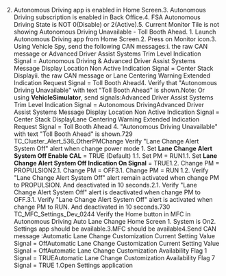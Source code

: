 2. Autonomous Driving app is enabled in Home Screen.3. Autonomous Driving subscription is enabled in Back Office.4. FSA Autonomous Driving State is NOT 0(Disable) or 2(Active).5. Current Monitor Tile is not showing Autonomous Driving Unavailable - Toll Booth Ahead. 1. Launch Autonomous Driving app from Home Screen.2. Press on Monitor icon.3. Using Vehicle Spy, send the following CAN messages:i. the raw CAN message or Advanced Driver Assist Systems Trim Level Indication Signal = Autonomous Driving & Advanced Driver Assist Systems Message Display Location Non Active Indication Signal = Center Stack Displayii. the raw CAN message or Lane Centering Warning Extended Indication Request Signal = Toll Booth Ahead4. Verify that "Autonomous Driving Unavailable" with text "Toll Booth Ahead" is shown.Note: Or using **VehicleSimulator**, send signals:Advanced Driver Assist Systems Trim Level Indication Signal = Autonomous DrivingAdvanced Driver Assist Systems Message Display Location Non Active Indication Signal = Center Stack DisplayLane Centering Warning Extended Indication Request Signal = Toll Booth Ahead 4. "Autonomous Driving Unavailable" with text "Toll Booth Ahead" is shown.729 TC_Cluster_Alert_536_OtherPMChange Verify "Lane Change Alert System Off" alert when change power mode 1. Set **Lane Change Alert System Off Enable CAL** = TRUE (Default) 1.1. Set PM = RUN1.1. Set **Lane Change Alert System Off Indication On Signal** = TRUE1.2. Change PM = PROPULSION2.1. Change PM = OFF3.1. Change PM = RUN 1.2. Verify "Lane Change Alert System Off" alert remain activated when change PM to PROPULSION. And deactivated in 10 seconds.2.1. Verify "Lane Change Alert System Off" alert is deactivated when change PM to OFF.3.1. Verify "Lane Change Alert System Off" alert is activated when change PM to RUN. And deactivated in 10 seconds.730 TC_MFC_Settings_Dev_0244 Verify the Home button in MFC in Autonomous Driving Auto Lane Change Home Screen 1. System is On2. Settings app should be available.3.MFC should be available4.Send CAN message :Automatic Lane Change Customization Current Setting Value Signal = OffAutomatic Lane Change Customization Current Setting Value Signal = OffAutomatic Lane Change Customization Availability Flag 1 Signal = TRUEAutomatic Lane Change Customization Availability Flag 7 Signal = TRUE 1.Open Settings application